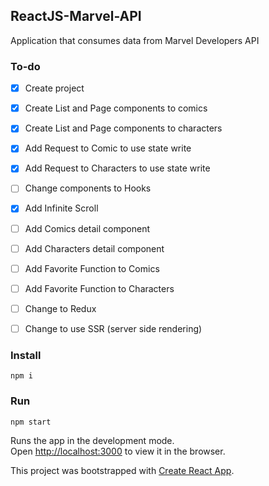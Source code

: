 ## ReactJS-Marvel-API
Application that consumes data from Marvel Developers API

### To-do
- [x] Create project
- [x] Create List and Page components to comics
- [x] Create List and Page components to characters
- [x] Add Request to Comic to use state write
- [x] Add Request to Characters to use state write
- [ ] Change components to Hooks
- [x] Add Infinite Scroll
- [ ] Add Comics detail component
- [ ] Add Characters detail component
- [ ] Add Favorite Function to Comics
- [ ] Add Favorite Function to Characters
- [ ] Change to Redux
- [ ] Change to use SSR (server side rendering)


### Install

`npm i`

### Run

`npm start`

Runs the app in the development mode.<br>
Open [http://localhost:3000](http://localhost:3000) to view it in the browser.


This project was bootstrapped with [Create React App](https://github.com/facebook/create-react-app).
